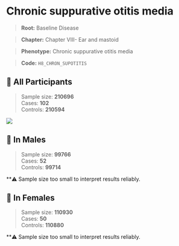 # Chronic suppurative otitis media

> **Root:** Baseline Disease  

> **Chapter:** Chapter VIII- Ear and mastoid  

> **Phenotype:** Chronic suppurative otitis media  

> **Code:** `H8_CHRON_SUPOTITIS`

## 🧪 All Participants  
> Sample size: **210696**  
> Cases: **102**  
> Controls: **210594**
<img src="/Disease/Figures/ALL/Baseline/H8_CHRON_SUPOTITIS.png"/>
<CsvTable src="/public/Disease/Data/ALL/Baseline/LG_H8_CHRON_SUPOTITIS.csv" label="🔍 View full results" />

## 👨 In Males  
> Sample size: **99766**  
> Cases: **52**  
> Controls: **99714**

**⚠️ Sample size too small to interpret results reliably.

## 👩 In Females  
> Sample size: **110930**  
> Cases: **50**  
> Controls: **110880**

**⚠️ Sample size too small to interpret results reliably.
